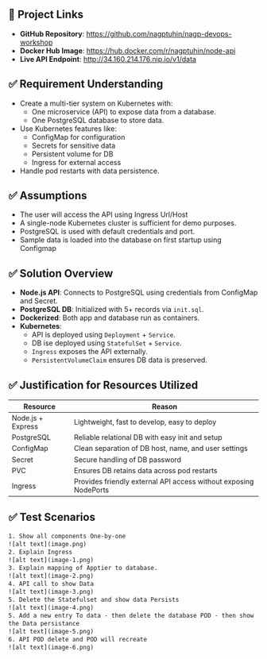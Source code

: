 ## 🔗 Project Links

- **GitHub Repository**: https://github.com/nagptuhin/nagp-devops-workshop
- **Docker Hub Image**: https://hub.docker.com/r/nagptuhin/node-api
- **Live API Endpoint**: http://34.160.214.176.nip.io/v1/data



## ✅ Requirement Understanding

- Create a multi-tier system on Kubernetes with:
  - One microservice (API) to expose data from a database.
  - One PostgreSQL database to store data.
- Use Kubernetes features like:
  - ConfigMap for configuration
  - Secrets for sensitive data
  - Persistent volume for DB
  - Ingress for external access
- Handle pod restarts with data persistence.

## ✅ Assumptions

- The user will access the API using Ingress Url/Host
- A single-node Kubernetes cluster is sufficient for demo purposes.
- PostgreSQL is used with default credentials and port.
- Sample data is loaded into the database on first startup using Configmap

## ✅ Solution Overview

- **Node.js API**: Connects to PostgreSQL using credentials from ConfigMap and Secret.
- **PostgreSQL DB**: Initialized with 5+ records via `init.sql`.
- **Dockerized**: Both app and database run as containers.
- **Kubernetes**:
  - API is deployed using `Deployment` + `Service`.
  - DB ise deployed using `StatefulSet` + `Service`.
  - `Ingress` exposes the API externally.
  - `PersistentVolumeClaim` ensures DB data is preserved.

## ✅ Justification for Resources Utilized

| Resource            | Reason                                                                 |
|---------------------|------------------------------------------------------------------------|
| Node.js + Express   | Lightweight, fast to develop, easy to deploy                          |
| PostgreSQL          | Reliable relational DB with easy init and setup                       |
| ConfigMap           | Clean separation of DB host, name, and user settings                  |
| Secret              | Secure handling of DB password                                         |
| PVC                 | Ensures DB retains data across pod restarts                           |
| Ingress             | Provides friendly external API access without exposing NodePorts      |


## ✅ Test Scenarios
    1. Show all components One-by-one
    ![alt text](image.png)
    2. Explain Ingress
    ![alt text](image-1.png)
    3. Explain mapping of Apptier to database.
    ![alt text](image-2.png)
    4. API call to show Data
    ![alt text](image-3.png)
    5. Delete the Statefulset and show data Persists
    ![alt text](image-4.png)
    5. Add a new entry To data - then delete the database POD - then show the Data persistance
    ![alt text](image-5.png)
    6. API POD delete and POD will recreate 
    ![alt text](image-6.png)